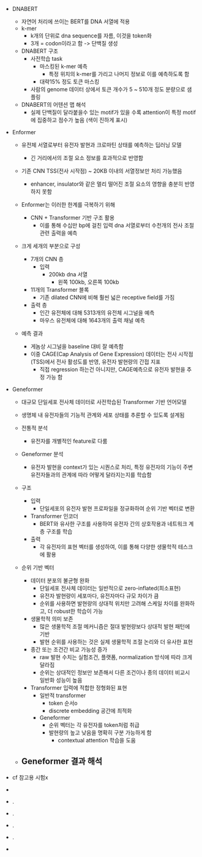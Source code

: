 - DNABERT
	- 자연어 처리에 쓰이는 BERT를 DNA 서열에 적용
	- k-mer
		- k개의 단위로 dna sequence를 자름, 이것을 token화
		- 3개 = codon이라고 함 -> 단백질 생성
	- DNABERT 구조
		- 사전학습 task
			- 마스킹된 k-mer 예측
				- 특정 위치의 k-mer를 가리고 나머지 정보로 이를 예측하도록 함
			- 대략15% 정도 토큰 마스킹
		- 사람의 genome 데이터 상에서 토큰 개수가 5 ~ 510개 정도 분량으로 샘플링
	- DNABERT의 어텐션 맵 해석
		- 실제 단백질이 달라붙을수 있는 motif가 있을 수록 attention이 특정 motif에 집중하고 점수가 높음 (색이 진하게 표시)

- Enformer
	- 유전체 서열로부터 유전자 발현과 크로마틴 상태를 예측하는 딥러닝 모델
		- 긴 거리에서의 조절 요소 정보를 효과적으로 반영함
	- 기존 CNN TSS(전사 시작점) ~ 20KB 이내의 서열정보만 처리 가능했음
		- enhancer, insulator와 같은 멀리 떨어진 조절 요소의 영향을 충분히 반영하지 못함
	- Enformer는 이러한 한계를 극복하기 위해
		- CNN + Transformer 기반 구조 활용
			- 이를 통해 수십만 bp에 걸친 입력 dna 서열로부터 수천개의 전사 조절 관련 출력을 예측
	- 크게 세개의 부분으로 구성
		- 7개의 CNN 층
			- 입력
				- 200kb dna 서열
					- 왼쪽 100kb, 오른쪽 100kb
		- 11개의 Transformer 블록
			- 기존 dilated CNN에 비해 훨씬 넓은 receptive field를 가짐
		- 출력 층
			- 인간 유전체에 대해 5313개의 유전체 시그널을 예측
			- 마우스 유전체에 대해 1643개의 출력 채널 예측
	
	- 예측 결과
		- 게놈상 시그널을 baseline 대비 잘 예측함
		- 이중 CAGE(Cap Analysis of Gene Expression) 데이터는 전사 시작점(TSS)에서 전사 활성도를 반영, 유전자 발현량의 간접 지표
			- 직접 regression 하는건 아니지만, CAGE예측으로 유전자 발현을 추정 가능 함

- Geneformer
	- 대규모 단일세포 전사체 데이터로 사전학습된 Transformer 기반 언어모델
	- 생명체 내 유전자들의 기능적 관계와 세포 상태를 추론할 수 있도록 설계됨
	
	- 전통적 분석
		- 유전자를 개별적인 feature로 다룸
	- Geneformer 분석
		- 유전자 발현을 context가 있는 시퀀스로 처리, 특정 유전자의 기능이 주변 유전자들과의 관계에 따라 어떻게 달라지는지를 학습함
	
	- 구조
		- 입력
			- 단일세포의 유전자 발현 프로파일을 정규화하여 순위 기반 벡터로 변환
		- Transformer 인코더
			- BERT와 유사한 구조를 사용하여 유전자 간의 상호작용과 네트워크 계층 구조를 학습
		- 출력
			- 각 유전자의 표현 벡터를 생성하여, 이를 통해 다양한 생물학적 테스크에 활용
	
	- 순위 기반 벡터
		- 데이터 분포의 불균형 완화
			- 단일세포 전사체 데이터는 일반적으로 zero-inflated(희소표현)
			- 유전자 발현량이 세포마다, 유전자마다 규모 차이가 큼
			- 순위를 사용하면 발현량의 상대적 위치만 고려해 스케일 차이를 완화하고, 더 robust한 학습이 가능
		- 생물학적 의미 보존
			- 많은 생물학적 조절 메커니즘은 절대 발현량보다 상대적 발현 패턴에 기반
			- 발현 순위를 사용하는 것은 실제 생물학적 조절 논리와 더 유사한 표현
		- 종간 또는 조건간 비교 가능성 증가
			- raw 발현 수치는 실험조건, 플랫폼, normalization 방식에 따라 크게 달라짐
			- 순위는 상대적인 정보만 보존해서 다른 조건이나 종의 데이터 비교시 일반화 성능이 높음
		- Transformer 입력에 적합한 정형화된 표현
			- 일반적 transformer
				- token 순서o
				- discrete embedding 공간에 최적화
			- Geneformer
				- 순위 벡터는 각 유전자를 token처럼 취급
				- 발현량의 높고 낮음을 명확히 구분 가능하게 함
					- contextual attention 학습을 도움
	
	- Geneformer 결과 해석
		- 
- cf 참고용 시험x
- 
- .
- .
- .
- .
- 